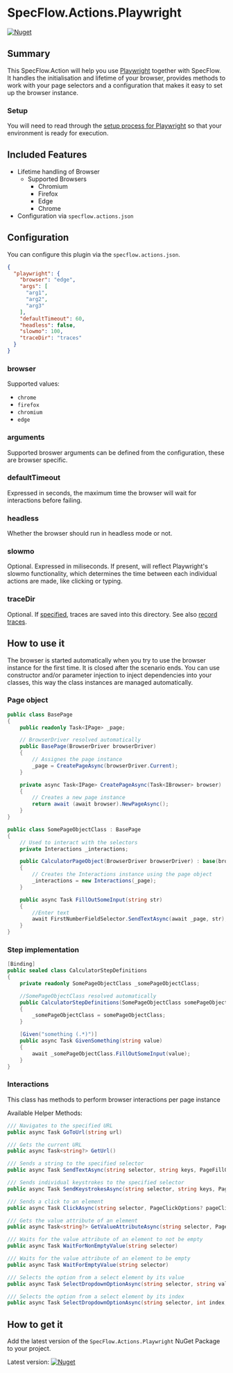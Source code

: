 # SpecFlow.Actions.Playwright

[![Nuget](https://img.shields.io/nuget/v/SpecFlow.Actions.Playwright)](https://www.nuget.org/packages/SpecFlow.Actions.Playwright/)

## Summary

This SpecFlow.Action will help you use [Playwright](https://playwright.dev/) together with SpecFlow. It handles the initialisation and lifetime of your browser, provides methods to work with your page selectors and a configuration that makes it easy to set up the browser instance.

### Setup

You will need to read through the [setup process for Playwright](https://playwright.dev/dotnet/docs/intro/) so that your environment is ready for execution.

## Included Features

- Lifetime handling of Browser
    - Supported Browsers
        - Chromium
        - Firefox
        - Edge
        - Chrome
- Configuration via `specflow.actions.json`

## Configuration

You can configure this plugin via the  `specflow.actions.json`.

``` json
{
  "playwright": {
    "browser": "edge",
    "args": [
      "arg1",
      "arg2",
      "arg3"
    ],
    "defaultTimeout": 60,
    "headless": false,
    "slowmo": 100,
    "traceDir": "traces"
  }
}
```

### browser
Supported values:
- `chrome`
- `firefox`
- `chromium`
- `edge`

### arguments

Supported broswer arguments can be defined from the configuration, these are browser specific.

### defaultTimeout

Expressed in seconds, the maximum time the browser will wait for interactions before failing.

### headless

Whether the browser should run in headless mode or not.

### slowmo

Optional. Expressed in miliseconds. If present, will reflect Playwright's slowmo functionality, which determines the time between each individual actions are made, like clicking or typing.

### traceDir

Optional. If [specified](https://playwright.dev/docs/api/class-browsertype#browser-type-launch-option-traces-dir), traces are saved into this directory. 
See also [record traces](https://playwright.dev/dotnet/docs/trace-viewer#recording-a-trace).

## How to use it

The browser is started automatically when you try to use the browser instance for the first time. It is closed after the scenario ends. You can use constructor and/or parameter injection to inject dependencies into your classes, this way the class instances are managed automatically.

### Page object

``` csharp
public class BasePage
{
    public readonly Task<IPage> _page;

    // BrowserDriver resolved automatically
    public BasePage(BrowserDriver browserDriver)
    {
        // Assignes the page instance
        _page = CreatePageAsync(browserDriver.Current);
    }

    private async Task<IPage> CreatePageAsync(Task<IBrowser> browser)
    {
        // Creates a new page instance
        return await (await browser).NewPageAsync();
    }
}

public class SomePageObjectClass : BasePage
{
    // Used to interact with the selectors
    private Interactions _interactions;

    public CalculatorPageObject(BrowserDriver browserDriver) : base(browserDriver)
    {
        // Creates the Interactions instance using the page object
        _interactions = new Interactions(_page);
    }

    public async Task FillOutSomeInput(string str)
    {
        //Enter text
        await FirstNumberFieldSelector.SendTextAsync(await _page, str);
    }
}
```

### Step implementation

``` csharp
[Binding]
public sealed class CalculatorStepDefinitions
{
    private readonly SomePageObjectClass _somePageObjectClass;

    //SomePageObjectClass resolved automatically
    public CalculatorStepDefinitions(SomePageObjectClass somePageObjectClass)
    {
        _somePageObjectClass = somePageObjectClass;
    }

    [Given("something (.*)")]
    public async Task GivenSomething(string value)
    {
        await _somePageObjectClass.FillOutSomeInput(value);
    }
}
```

### Interactions

This class has methods to perform browser interactions per page instance

Available Helper Methods:

```csharp
/// Navigates to the specified URL
public async Task GoToUrl(string url)

/// Gets the current URL
public async Task<string?> GetUrl()

/// Sends a string to the specified selector
public async Task SendTextAsync(string selector, string keys, PageFillOptions? pageFillOptions = null)

/// Sends individual keystrokes to the specified selector
public async Task SendKeystrokesAsync(string selector, string keys, PageTypeOptions? pageTypeOptions = null)

/// Sends a click to an element
public async Task ClickAsync(string selector, PageClickOptions? pageClickOptions = null)

/// Gets the value attribute of an element
public async Task<string?> GetValueAttributeAsync(string selector, PageInputValueOptions? pageInputValueOptions = null)

/// Waits for the value attribute of an element to not be empty
public async Task WaitForNonEmptyValue(string selector)

/// Waits for the value attribute of an element to be empty
public async Task WaitForEmptyValue(string selector)

/// Selects the option from a select element by its value
public async Task SelectDropdownOptionAsync(string selector, string value, PageSelectOptionOptions? pageSelectOptionOptions = null)

/// Selects the option from a select element by its index
public async Task SelectDropdownOptionAsync(string selector, int index, PageSelectOptionOptions? pageSelectOptionOptions = null)
```

## How to get it

Add the latest version of the `SpecFlow.Actions.Playwright` NuGet Package to your project.

Latest version: [![Nuget](https://img.shields.io/nuget/v/SpecFlow.Actions.Playwright)](https://www.nuget.org/packages/SpecFlow.Actions.Playwright/)
